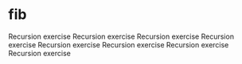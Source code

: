 # fib

Recursion exercise
Recursion exercise
Recursion exercise
Recursion exercise
Recursion exercise
Recursion exercise
Recursion exercise
Recursion exercise

